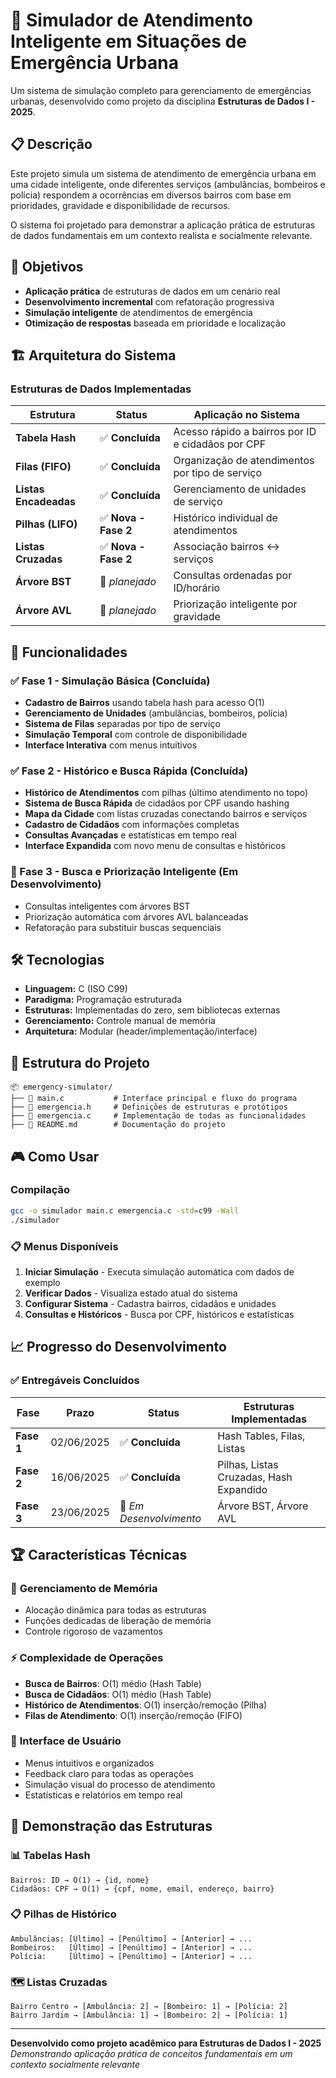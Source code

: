 # 🚨 Simulador de Atendimento Inteligente em Situações de Emergência Urbana

Um sistema de simulação completo para gerenciamento de emergências urbanas, desenvolvido como projeto da disciplina **Estruturas de Dados I - 2025**.

## 📋 Descrição

Este projeto simula um sistema de atendimento de emergência urbana em uma cidade inteligente, onde diferentes serviços (ambulâncias, bombeiros e polícia) respondem a ocorrências em diversos bairros com base em prioridades, gravidade e disponibilidade de recursos.

O sistema foi projetado para demonstrar a aplicação prática de estruturas de dados fundamentais em um contexto realista e socialmente relevante.

## 🎯 Objetivos

- **Aplicação prática** de estruturas de dados em um cenário real
- **Desenvolvimento incremental** com refatoração progressiva
- **Simulação inteligente** de atendimentos de emergência
- **Otimização de respostas** baseada em prioridade e localização

## 🏗️ Arquitetura do Sistema

### Estruturas de Dados Implementadas

| Estrutura | Status | Aplicação no Sistema |
|-----------|--------|---------------------|
| **Tabela Hash** | ✅ **Concluída** | Acesso rápido a bairros por ID e cidadãos por CPF |
| **Filas (FIFO)** | ✅ **Concluída** | Organização de atendimentos por tipo de serviço |
| **Listas Encadeadas** | ✅ **Concluída** | Gerenciamento de unidades de serviço |
| **Pilhas (LIFO)** | ✅ **Nova - Fase 2** | Histórico individual de atendimentos |
| **Listas Cruzadas** | ✅ **Nova - Fase 2** | Associação bairros ↔ serviços |
| **Árvore BST** | 🔄 *planejado* | Consultas ordenadas por ID/horário |
| **Árvore AVL** | 🔄 *planejado* | Priorização inteligente por gravidade |

## 🚀 Funcionalidades

### ✅ Fase 1 - Simulação Básica (Concluída)
- **Cadastro de Bairros** usando tabela hash para acesso O(1)
- **Gerenciamento de Unidades** (ambulâncias, bombeiros, polícia)
- **Sistema de Filas** separadas por tipo de serviço
- **Simulação Temporal** com controle de disponibilidade
- **Interface Interativa** com menus intuitivos

### ✅ Fase 2 - Histórico e Busca Rápida (Concluída)
- **Histórico de Atendimentos** com pilhas (último atendimento no topo)
- **Sistema de Busca Rápida** de cidadãos por CPF usando hashing
- **Mapa da Cidade** com listas cruzadas conectando bairros e serviços
- **Cadastro de Cidadãos** com informações completas
- **Consultas Avançadas** e estatísticas em tempo real
- **Interface Expandida** com novo menu de consultas e históricos

### 🔄 Fase 3 - Busca e Priorização Inteligente (Em Desenvolvimento)
- Consultas inteligentes com árvores BST
- Priorização automática com árvores AVL balanceadas
- Refatoração para substituir buscas sequenciais

## 🛠️ Tecnologias

- **Linguagem:** C (ISO C99)
- **Paradigma:** Programação estruturada
- **Estruturas:** Implementadas do zero, sem bibliotecas externas
- **Gerenciamento:** Controle manual de memória
- **Arquitetura:** Modular (header/implementação/interface)

## 📁 Estrutura do Projeto
```
📦 emergency-simulator/
├── 📄 main.c           # Interface principal e fluxo do programa
├── 📄 emergencia.h     # Definições de estruturas e protótipos
├── 📄 emergencia.c     # Implementação de todas as funcionalidades
├── 📄 README.md        # Documentação do projeto
```

## 🎮 Como Usar

### Compilação
```bash
gcc -o simulador main.c emergencia.c -std=c99 -Wall
./simulador
```

### 📋 Menus Disponíveis

1. **Iniciar Simulação** - Executa simulação automática com dados de exemplo
2. **Verificar Dados** - Visualiza estado atual do sistema
3. **Configurar Sistema** - Cadastra bairros, cidadãos e unidades
4. **Consultas e Históricos** - Busca por CPF, históricos e estatísticas

## 📈 Progresso do Desenvolvimento

### ✅ Entregáveis Concluídos

| Fase | Prazo | Status | Estruturas Implementadas |
|------|-------|--------|-------------------------|
| **Fase 1** | 02/06/2025 | ✅ **Concluída** | Hash Tables, Filas, Listas |
| **Fase 2** | 16/06/2025 | ✅ **Concluída** | Pilhas, Listas Cruzadas, Hash Expandido |
| **Fase 3** | 23/06/2025 | 🔄 *Em Desenvolvimento* | Árvore BST, Árvore AVL |

## 🏆 Características Técnicas

### 🔧 **Gerenciamento de Memória**
- Alocação dinâmica para todas as estruturas
- Funções dedicadas de liberação de memória
- Controle rigoroso de vazamentos

### ⚡ **Complexidade de Operações**
- **Busca de Bairros**: O(1) médio (Hash Table)
- **Busca de Cidadãos**: O(1) médio (Hash Table)
- **Histórico de Atendimentos**: O(1) inserção/remoção (Pilha)
- **Filas de Atendimento**: O(1) inserção/remoção (FIFO)

### 🎨 **Interface de Usuário**
- Menus intuitivos e organizados
- Feedback claro para todas as operações
- Simulação visual do processo de atendimento
- Estatísticas e relatórios em tempo real

## 🔬 Demonstração das Estruturas

### 📊 **Tabelas Hash**
```
Bairros: ID → O(1) → {id, nome}
Cidadãos: CPF → O(1) → {cpf, nome, email, endereço, bairro}
```

### 📋 **Pilhas de Histórico**
```
Ambulâncias: [Último] → [Penúltimo] → [Anterior] → ...
Bombeiros:   [Último] → [Penúltimo] → [Anterior] → ...
Polícia:     [Último] → [Penúltimo] → [Anterior] → ...
```

### 🗺️ **Listas Cruzadas**
```
Bairro Centro → [Ambulância: 2] → [Bombeiro: 1] → [Polícia: 2]
Bairro Jardim → [Ambulância: 1] → [Bombeiro: 2] → [Polícia: 1]
```

---

**Desenvolvido como projeto acadêmico para Estruturas de Dados I - 2025**  
*Demonstrando aplicação prática de conceitos fundamentais em um contexto socialmente relevante*